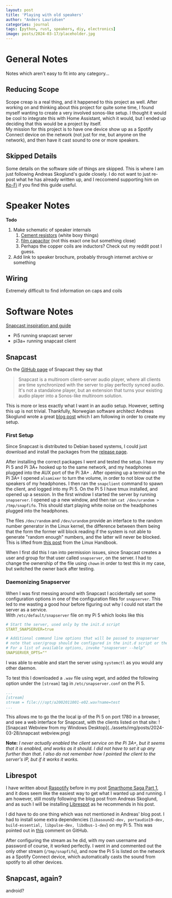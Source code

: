 ```yaml
---
layout: post
title: 'Playing with old speakers'
author: "Anders Lauridsen"
categories: journal
tags: [python, rust, speakers, diy, electronics]
image: posts/2024-03-17/placeholder.jpg
---
```


# General Notes
Notes which aren't easy to fit into any category...

## Reducing Scope
Scope creap is a real thing, and it happened to this project as well. After working on and thinking about this project for quite some time, I found myself wanting to create a very involved sonos-like setup. I thought it would be cool to integrate this with Home Assistant, which it would, but I ended up deciding that this would be a project by itself. <br>
My mission for this project is to have one device show up as a Spotify Connect device on the network (not just for me, but anyone on the network), and then have it cast sound to one or more speakers. 

## Skipped Details
Some details on the software side of things are skipped. This is where I am just following Andreas Skoglund's guide closely. I do not want to just re-post what he has already written up, and I reccomend supporting him on [Ko-Fi](https://ko-fi.com/whynotguide) if you find this guide useful.

# Speaker Notes

**Todo**
1. Make schematic of speaker internals
   1. [Cement resistors](https://www.bennic.com.tw/catalogue/en/Resistors-en.pdf) (white boxy things) 
   2. [film capacitor](https://frequence.dk/hifi/424-bennic-capacitors/6728-bennic-mt-10-microf-100v-5/) (not this exact one but something close)
   3. Perhaps the copper coils are inductors? Check out my reddit post I guess.
2. Add link to speaker brochure, probably through internet archive or something

## Wiring
Extremely difficult to find information on caps and coils

# Software Notes
[Snapcast inspiration and guide](https://whynot.guide/posts/howtos/multiroom-media/)
- Pi5 running snapcast server 
- pi3a+ running snapcast client

## Snapcast
On the [GitHub page](https://github.com/badaix/snapcast) of Snapcast they say that

>Snapcast is a multiroom client-server audio player, where all clients are time synchronized with the server to play perfectly synced audio. It's not a standalone player, but an extension that turns your existing audio player into a Sonos-like multiroom solution.

This is more or less exactly what I want in an audio setup. However, setting this up is not trivial. Thankfully, Norwegian software architect Andreas Skoglund wrote a great [blog post](https://whynot.guide/posts/howtos/multiroom-media/) which I am following in order to create my setup.

### First Setup
Since Snapcast is distributed to Debian based systems, I could just download and install the packages from the [release page](https://github.com/badaix/snapcast/releases).

After installing the correct packages I went and tested the setup. I have my Pi 5 and Pi 3A+ hooked up to the same network, and my headphones plugged into the AUX port of the Pi 3A+ . After opening up a terminal on the Pi 3A+ I opened `alsamixer` to turn the volume, in order to not blow out the speakers of my headphones. I then ran the `snapclient` command to spawn the client, and logged into my Pi 5. On the Pi 5 I have tmux installed, and opened up a session. In the first window I started the server by running `snapserver`. I opened up a new window, and then ran `cat /dev/urandom > /tmp/snapfifo`. This should start playing white noise on the headphones plugged into the headphones.

The files `/dev/random` and `/dev/urandom` provide an interface to the random number generator in the Linux kernel, the difference between them being that the form the former will block reading if the system is not able to generate "random enough" numbers, and the latter will never be blocked. This is lifted from [this post](https://linuxhandbook.com/dev-random-urandom/) from the Linux Handbook.

When I first did this I ran into permission issues, since Snapcast creates a user and group for that user called `snapserver`, on the server. I had to change the ownership of the file using `chown` in order to test this in my case, but switched the owner back after testing.

### Daemonizing Snapserver
When I was first messing around with Snapcast I accidentally set some configuration options in one of the configuration files for `snapserver`. This led to me wasting a good hour before figuring out why I could not start the server as a service. <br>
With `/etc/default/snapserver` file on my Pi 5 which looks like this

```yaml
# Start the server, used only by the init.d script
START_SNAPSERVER=true

# Additional command line options that will be passed to snapserver
# note that user/group should be configured in the init.d script or the systemd unit file
# For a list of available options, invoke "snapserver --help"
SNAPSERVER_OPTS=""
```
I was able to enable and start the server using `systemctl` as you would any other daemon.

To test this I downloaded a `.wav` file using wget, and added the following option under the `[stream]` tag in `/etc/snapserver.conf` on the Pi 5.

```yaml
...
[stream]
stream = file:///opt/a2002011001-e02.wav?name=test
...
```
This allows me to go the the local ip of the Pi 5 on port 1780 in a browser, and see a web interface for Snapcast, with the clients listed on that site:
![Snapcast Webview from my Windows Desktop](../assets/img/posts/2024-03-28/snapcast webview.png)

**Note:** *I never actually enabled the client service on the Pi 3A+, but it seems that it is enabled, and works as it should. I did not have to set it up any further than that. I also do not remember how I pointed the client to the server's IP, but if it works it works.*

## Librespot
I have written about [Raspotify](https://github.com/dtcooper/raspotify) before in my post [Smarthome Saga Part 1](https://anders-lauridsen.dk/smarthome_saga_part_1), and it does seem like the easiest way to get what I wanted up and running. I am however, still mostly following the blog post from Andreas Skoglund, and as such I will be installing [Librespot](https://github.com/librespot-org/librespot) as he recommends in his post.

I did have to do one thing which was not mentioned in Andreas' blog post. I had to install some extra dependencies (`libasound2-dev, portaudio19-dev, build-essential, libpulse-dev, libdbus-1-dev`) on my Pi 5. This was pointed out in [this](https://github.com/Spotifyd/spotifyd/issues/659#issuecomment-674641548) comment on GitHub.

After configuring the stream as he did, with my own username and password of course, it worked perfectly. I went in and commented out the only other stream (`/tmp/snapfifo`), and now the Pi 5 is listed on the network as a Spotify Connect device, which automatically casts the sound from spotify to all other devices.

## Snapcast, again?
android?